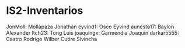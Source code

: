 # IS2-Inventarios

JonMoll: Mollapaza Jonathan
eyvind1: Osco Eyvind
aunesto17: Baylon Alexander
ltch23: Tong Luis
joaquingx: Garmendia Joaquin
darkar5555: Castro Rodrigo
Wilber Cutire Sivincha
